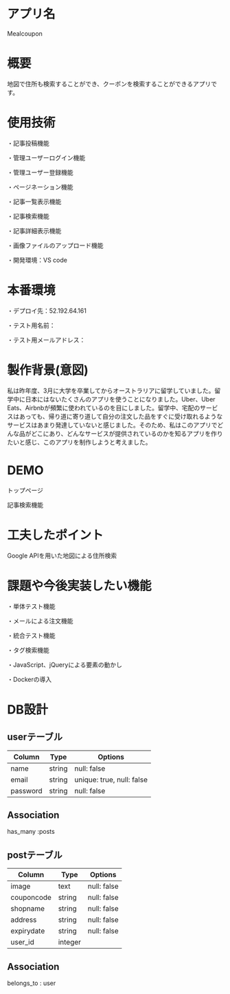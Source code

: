 # アプリ名
Mealcoupon

# 概要
地図で住所も検索することができ、クーポンを検索することができるアプリです。

# 使用技術
・記事投稿機能

・管理ユーザーログイン機能

・管理ユーザー登録機能

・ページネーション機能

・記事一覧表示機能

・記事検索機能

・記事詳細表示機能

・画像ファイルのアップロード機能

・開発環境：VS code

# 本番環境
・デプロイ先：52.192.64.161

・テスト用名前：

・テスト用メールアドレス：

# 製作背景(意図)
私は昨年度、3月に大学を卒業してからオーストラリアに留学していました。留学中に日本にはないたくさんのアプリを使うことになりました。Uber、Uber Eats、Airbnbが頻繁に使われているのを目にしました。留学中、宅配のサービスはあっても、帰り道に寄り道して自分の注文した品をすぐに受け取れるようなサービスはあまり発達していないと感じました。そのため、私はこのアプリでどんな品がどこにあり、どんなサービスが提供されているのかを知るアプリを作りたいと感じ、このアプリを制作しようと考えました。

# DEMO
トップページ


記事検索機能


# 工夫したポイント
Google APIを用いた地図による住所検索

# 課題や今後実装したい機能
・単体テスト機能

・メールによる注文機能

・統合テスト機能

・タグ検索機能

・JavaScript、jQueryによる要素の動かし

・Dockerの導入

# DB設計
## userテーブル
|Column|Type|Options|
|------|----|-------|
|name|string|null: false|
|email|string|unique: true, null: false|
|password|string|null: false|

## Association
has_many :posts

## postテーブル
|Column|Type|Options|
|------|----|-------|
|image|text|null: false|
|couponcode|string|null: false|
|shopname|string|null: false|
|address|string|null: false|
|expirydate|string|null: false|
|user_id|integer||

## Association
belongs_to : user
